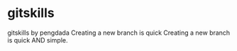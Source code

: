 # gitskills
gitskills by pengdada
Creating a new branch is quick
Creating a new branch is quick AND simple.
